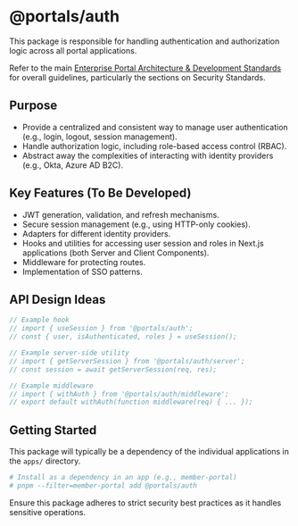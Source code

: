 # @portals/auth

This package is responsible for handling authentication and authorization logic across all portal
applications.

Refer to the main [Enterprise Portal Architecture & Development Standards](../../../README.md) for
overall guidelines, particularly the sections on Security Standards.

## Purpose

- Provide a centralized and consistent way to manage user authentication (e.g., login, logout,
  session management).
- Handle authorization logic, including role-based access control (RBAC).
- Abstract away the complexities of interacting with identity providers (e.g., Okta, Azure AD B2C).

## Key Features (To Be Developed)

- JWT generation, validation, and refresh mechanisms.
- Secure session management (e.g., using HTTP-only cookies).
- Adapters for different identity providers.
- Hooks and utilities for accessing user session and roles in Next.js applications (both Server and
  Client Components).
- Middleware for protecting routes.
- Implementation of SSO patterns.

## API Design Ideas

```typescript
// Example hook
// import { useSession } from '@portals/auth';
// const { user, isAuthenticated, roles } = useSession();

// Example server-side utility
// import { getServerSession } from '@portals/auth/server';
// const session = await getServerSession(req, res);

// Example middleware
// import { withAuth } from '@portals/auth/middleware';
// export default withAuth(function middleware(req) { ... });
```

## Getting Started

This package will typically be a dependency of the individual applications in the `apps/` directory.

```bash
# Install as a dependency in an app (e.g., member-portal)
# pnpm --filter=member-portal add @portals/auth
```

Ensure this package adheres to strict security best practices as it handles sensitive operations.
